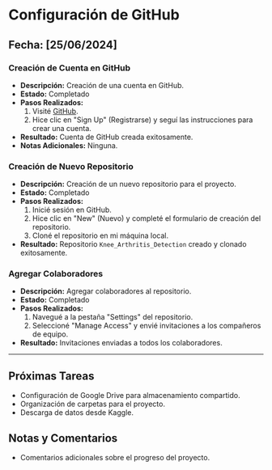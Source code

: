 # Configuración de GitHub

## Fecha: [25/06/2024]

### Creación de Cuenta en GitHub
- **Descripción:** Creación de una cuenta en GitHub.
- **Estado:** Completado
- **Pasos Realizados:**
  1. Visité [GitHub](https://github.com/).
  2. Hice clic en "Sign Up" (Registrarse) y seguí las instrucciones para crear una cuenta.
- **Resultado:** Cuenta de GitHub creada exitosamente.
- **Notas Adicionales:** Ninguna.

### Creación de Nuevo Repositorio
- **Descripción:** Creación de un nuevo repositorio para el proyecto.
- **Estado:** Completado
- **Pasos Realizados:**
  1. Inicié sesión en GitHub.
  2. Hice clic en "New" (Nuevo) y completé el formulario de creación del repositorio.
  3. Cloné el repositorio en mi máquina local.
- **Resultado:** Repositorio `Knee_Arthritis_Detection` creado y clonado exitosamente.

### Agregar Colaboradores
- **Descripción:** Agregar colaboradores al repositorio.
- **Estado:** Completado
- **Pasos Realizados:**
  1. Navegué a la pestaña "Settings" del repositorio.
  2. Seleccioné "Manage Access" y envié invitaciones a los compañeros de equipo.
- **Resultado:** Invitaciones enviadas a todos los colaboradores.

---

## Próximas Tareas
- Configuración de Google Drive para almacenamiento compartido.
- Organización de carpetas para el proyecto.
- Descarga de datos desde Kaggle.

## Notas y Comentarios
- Comentarios adicionales sobre el progreso del proyecto.
